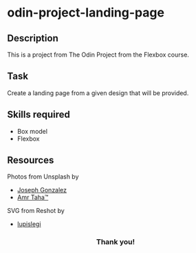 # odin-project-landing-page

## Description
This is a project from The Odin Project from the Flexbox course.

## Task
Create a landing page from a given design that will be provided. 

## Skills required
- Box model 
- Flexbox 

## Resources
Photos from Unsplash by
- <a href="https://unsplash.com/@miracletwentyone?utm_source=unsplash&utm_medium=referral&utm_content=creditCopyText">Joseph Gonzalez</a>
- <a href="https://unsplash.com/@amr_taha?utm_source=unsplash&utm_medium=referral&utm_content=creditCopyText">Amr Taha™</a>

SVG from Reshot by
- <a href="https://elements.envato.com/user/lupislegi/graphic-templates?utm_campaign=elements_reshot_icon_item_page&utm_medium=referral&utm_source=reshot">lupislegi</a>

<h3 align='center'>Thank you!</h3>